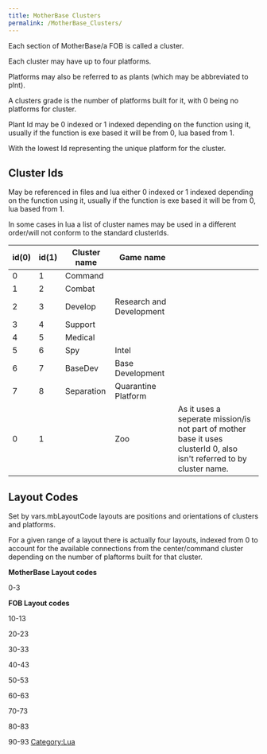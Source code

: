 ```yaml
---
title: MotherBase Clusters
permalink: /MotherBase_Clusters/
---
```


Each section of MotherBase/a FOB is called a cluster.

Each cluster may have up to four platforms.

Platforms may also be referred to as plants (which may be abbreviated to
plnt).

A clusters grade is the number of platforms built for it, with 0 being
no platforms for cluster.

Plant Id may be 0 indexed or 1 indexed depending on the function using
it, usually if the function is exe based it will be from 0, lua based
from 1.

With the lowest Id representing the unique platform for the cluster.

## Cluster Ids

May be referenced in files and lua either 0 indexed or 1 indexed
depending on the function using it, usually if the function is exe based
it will be from 0, lua based from 1.

In some cases in lua a list of cluster names may be used in a different
order/will not conform to the standard clusterIds.

| id(0) | id(1) | Cluster name | Game name                |                                                                                                                       |
| ----- | ----- | ------------ | ------------------------ | --------------------------------------------------------------------------------------------------------------------- |
| 0     | 1     | Command      |                          |                                                                                                                       |
| 1     | 2     | Combat       |                          |                                                                                                                       |
| 2     | 3     | Develop      | Research and Development |                                                                                                                       |
| 3     | 4     | Support      |                          |                                                                                                                       |
| 4     | 5     | Medical      |                          |                                                                                                                       |
| 5     | 6     | Spy          | Intel                    |                                                                                                                       |
| 6     | 7     | BaseDev      | Base Development         |                                                                                                                       |
| 7     | 8     | Separation   | Quarantine Platform      |                                                                                                                       |
| 0     | 1     |              | Zoo                      | As it uses a seperate mission/is not part of mother base it uses clusterId 0, also isn't referred to by cluster name. |

## Layout Codes

Set by vars.mbLayoutCode layouts are positions and orientations of
clusters and platforms.

For a given range of a layout there is actually four layouts, indexed
from 0 to account for the available connections from the center/command
cluster depending on the number of plaftorms built for that cluster.

**MotherBase Layout codes**

0-3

**FOB Layout codes**

10-13

20-23

30-33

40-43

50-53

60-63

70-73

80-83

90-93 [Category:Lua](/Category:Lua "wikilink")